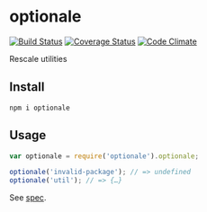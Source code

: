 # optionale

[![Build Status](https://travis-ci.org/javiercejudo/optionale.svg)](https://travis-ci.org/javiercejudo/optionale)
[![Coverage Status](https://coveralls.io/repos/javiercejudo/optionale/badge.svg?branch=master)](https://coveralls.io/r/javiercejudo/optionale?branch=master)
[![Code Climate](https://codeclimate.com/github/javiercejudo/optionale/badges/gpa.svg)](https://codeclimate.com/github/javiercejudo/optionale)

Rescale utilities

## Install

    npm i optionale

## Usage

```js
var optionale = require('optionale').optionale;

optionale('invalid-package'); // => undefined
optionale('util'); // => {…}
```

See [spec](test/spec.js).
